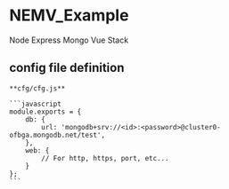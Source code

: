 # NEMV_Example
Node Express Mongo Vue Stack

## config file definition

    **cfg/cfg.js**
    
    ```javascript
    module.exports = {
        db: {
            url: 'mongodb+srv://<id>:<password>@cluster0-ofbga.mongodb.net/test',
        },
        web: {
            // For http, https, port, etc...
        }
    };
    ```